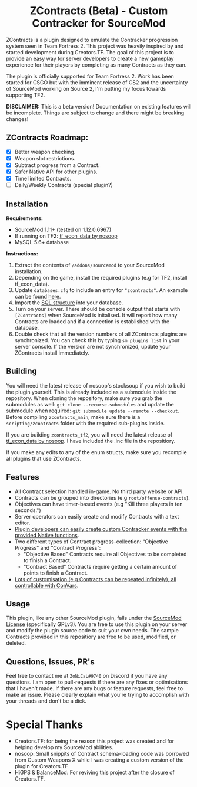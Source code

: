
<h1 align="center">
ZContracts (Beta) - Custom Contracker for SourceMod
</h1>

ZContracts is a plugin designed to emulate the Contracker progression system seen in Team Fortress 2. This project was heavily inspired by and started development during Creators.TF. The goal of this project is to provide an easy way for server developers to create a new gameplay experience for their players by completing as many Contracts as they can.

The plugin is officially supported for Team Fortress 2. Work has been started for CSGO but with the imminent release of CS2 and the uncertainty of SourceMod working on Source 2, I'm putting my focus towards supporting TF2.

**DISCLAIMER:** This is a beta version! Documentation on existing features will be incomplete. Things are subject to change and there might be breaking changes!

## ZContracts Roadmap:
- [X] Better weapon checking.
- [X] Weapon slot restrictions.
- [X] Subtract progress from a Contract.
- [X] Safer Native API for other plugins.
- [X] Time limited Contracts.
- [ ] Daily/Weekly Contracts (special plugin?)

## Installation

**Requirements:**
- SourceMod 1.11+ (tested on 1.12.0.6967)
- If running on TF2: [tf_econ_data by nosoop](https://github.com/nosoop/SM-TFEconData/tree/master)
- MySQL 5.6+ database

**Instructions:**
1) Extract the contents of `/addons/sourcemod` to your SourceMod installation.
2) Depending on the game, install the required plugins (e.g for TF2, install tf_econ_data).
3) Update `databases.cfg` to include an entry for `"zcontracts"`. An example can be found [here](https://github.com/zonical/zcontracts/blob/master/addons/sourcemod/configs/databases_example.cfg).
4) Import the [SQL structure](https://github.com/zonical/zcontracts/blob/master/database/zcontracts.sql) into your database. 
5) Turn on your server. There should be console output that starts with `[ZContracts]` when SourceMod is initalised. It will report how many Contracts are loaded and if a connection is established with the database.
6) Double check that all the version numbers of all ZContracts plugins are synchronized. You can check this by typing `sm plugins list` in your server console. If the version are not synchronized, update your ZContracts install immediately.

## Building
You will need the latest release of nosoop's stocksoup if you wish to build the plugin yourself. This is already included as a submodule inside the repository. When cloning the repository, make sure you grab the submodules as well: `git clone --recurse-submodules` and update the submodule when required: `git submodule update --remote --checkout`. Before compiling `zcontracts_main`, make sure there is a `scripting/zcontracts` folder with the required sub-plugins inside.

If you are building `zcontracts_tf2`, you will need the latest release of [tf_econ_data by nosoop](https://github.com/nosoop/SM-TFEconData/tree/master). I have included the .inc file in the repositiory.

If you make any edits to any of the enum structs, make sure you recompile all plugins that use ZContracts.

## Features
- All Contract selection handled in-game. No third party website or API.
- Contracts can be grouped into directories (e.g `root/offense-contracts`).
- Objectives can have timer-based events (e.g "Kill three players in ten seconds.")
- Server operators can easily create and modify Contracts with a text editor.
- [Plugin developers can easily create custom Contracker events with the provided Native functions](https://github.com/zonical/zcontracts/wiki/Natives-and-Forwards).
- Two different types of Contract progress-collection: “Objective Progress” and “Contract Progress”:
  - "Objective Based" Contracts require all Objectives to be completed to finish a Contract.
  - "Contract Based" Contracts require getting a certain amount of points to finish a Contract.
- [Lots of customisation (e.g Contracts can be repeated infinitely), all controllable with ConVars](https://github.com/zonical/zcontracts/wiki/ConVar's-and-Console-Commands).

## Usage
This plugin, like any other SourceMod plugin, falls under the [SourceMod License](https://www.sourcemod.net/license.php) (specifically GPLv3). You are free to use this plugin on your server and modify the plugin source code to suit your own needs. The sample Contracts provided in this repositiory are free to be used, modified, or deleted.

## Questions, Issues, PR's
Feel free to contact me at `ZoNiCaL#9740` on Discord if you have any questions.
I am open to pull-requests if there are any fixes or optimisations that I haven't made. If there are any bugs or feature requests, feel free to make an issue.
Please clearly explain what you're trying to accomplish with your threads and don't be a dick.

# Special Thanks
- Creators.TF: for being the reason this project was created and for helping develop my SourceMod abilities.
- nosoop: Small snippits of Contract schema-loading code was borrowed from Custom Weapons X while I was creating a custom version of the plugin for Creators.TF
- HiGPS & BalanceMod: For reviving this project after the closure of Creators.TF.
